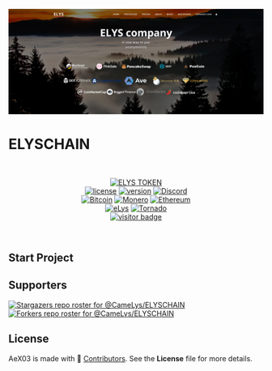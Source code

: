 [![CameLys's GitHub Banner](/Assets/images/ELYS.png)](https://eLysiane.eu)
# ELYSCHAIN
  <br>

<div  align="center">

[![ELYS TOKEN](https://img.shields.io/badge/ELYS%20TOKEN-pink.svg)](https://app.bogged.finance/swap?tokenIn=BNB&tokenOut=0xdf31C98e74cf5aD09312f15D454C3C5ac27BcF36&embed=1)
  <br>
[![license](https://img.shields.io/badge/license-MIT-brightgreen.svg)](https://github.com/CameLys/ELYSCHAIN)
[![version](https://img.shields.io/badge/version-1.0-blue.svg)](https://github.com/CameLys/ELYSCHAIN)
[![Discord](https://img.shields.io/discord/979349329909264414?label=Discord&logo=Discord)](http://discord.gg/xpaxKBEx9t)
<br>
[![Bitcoin](https://img.shields.io/badge/Bitcoin-accepted%20payment-red)](https://img.shields.io/badge/-bc1qsa9hpku5un9uksf8eg6u6qrukyyvddu07e8kmj-lightgrey)
[![Monero](https://img.shields.io/badge/Monero-accepted%20payment-orange)](https://img.shields.io/badge/-8Bo121p2BE8YLN6RoXfggi5Vtjqn5TCvgChopRRRczKtgXLbbWyz6mfMXhteKa7MpJRuxiUtxTmZFZiD8upBL4PsLSf9BPQ-lightgrey)
[![Ethereum](https://img.shields.io/badge/Ethereum-accepted%20payment-blue)](https://img.shields.io/badge/-0x9E85b764DEb1988b9F722Bb292Bf88f2D090026D-lightgrey)
<br>
[![eLys](https://img.shields.io/badge/Site-eLys-pink.svg)](https://eLysiane.eu/)
[![Tornado](https://img.shields.io/badge/NOVA-Tornado%20Cash-brightgreen.svg)](https://img.shields.io/badge/-available%20/09/2022-lightgrey)
<br>
[![visitor badge](https://visitor-badge.laobi.icu/badge?page_id=CameLys.eLys&left_color=gray&right_color=purple&left_text=New%20Visitors%20Today)](https://github.com/CameLys)
</div >
<br>

## Start Project


## Supporters
[![Stargazers repo roster for @CameLys/ELYSCHAIN](https://reporoster.com/stars/dark/CameLys/ELYSCHAIN)](https://github.com/CameLys/ELYSCHAIN/stargazers)
[![Forkers repo roster for @CameLys/ELYSCHAIN](https://reporoster.com/forks/dark/CameLys/ELYSCHAIN)](https://github.com/CameLys/ELYSCHAIN/network/members)

## License
AeX03 is made with 🖤 [Contributors](https://github.com/CameLys/ELYSCHAIN/graphs/contributors). See the **License** file for more details.
